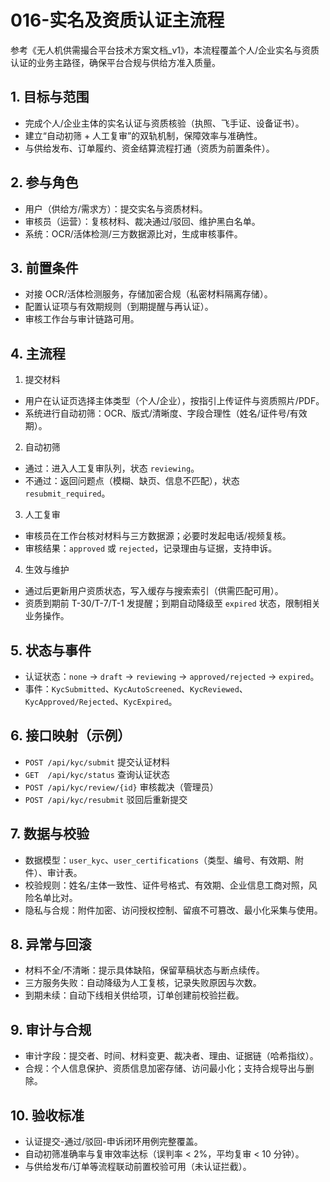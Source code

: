 # 016-实名及资质认证主流程

参考《无人机供需撮合平台技术方案文档_v1》，本流程覆盖个人/企业实名与资质认证的业务主路径，确保平台合规与供给方准入质量。

## 1. 目标与范围
- 完成个人/企业主体的实名认证与资质核验（执照、飞手证、设备证书）。
- 建立“自动初筛 + 人工复审”的双轨机制，保障效率与准确性。
- 与供给发布、订单履约、资金结算流程打通（资质为前置条件）。

## 2. 参与角色
- 用户（供给方/需求方）：提交实名与资质材料。
- 审核员（运营）：复核材料、裁决通过/驳回、维护黑白名单。
- 系统：OCR/活体检测/三方数据源比对，生成审核事件。

## 3. 前置条件
- 对接 OCR/活体检测服务，存储加密合规（私密材料隔离存储）。
- 配置认证项与有效期规则（到期提醒与再认证）。
- 审核工作台与审计链路可用。

## 4. 主流程
1) 提交材料
- 用户在认证页选择主体类型（个人/企业），按指引上传证件与资质照片/PDF。
- 系统进行自动初筛：OCR、版式/清晰度、字段合理性（姓名/证件号/有效期）。

2) 自动初筛
- 通过：进入人工复审队列，状态 `reviewing`。
- 不通过：返回问题点（模糊、缺页、信息不匹配），状态 `resubmit_required`。

3) 人工复审
- 审核员在工作台核对材料与三方数据源；必要时发起电话/视频复核。
- 审核结果：`approved` 或 `rejected`，记录理由与证据，支持申诉。

4) 生效与维护
- 通过后更新用户资质状态，写入缓存与搜索索引（供需匹配可用）。
- 资质到期前 T-30/T-7/T-1 发提醒；到期自动降级至 `expired` 状态，限制相关业务操作。

## 5. 状态与事件
- 认证状态：`none` → `draft` → `reviewing` → `approved/rejected` → `expired`。
- 事件：`KycSubmitted`、`KycAutoScreened`、`KycReviewed`、`KycApproved/Rejected`、`KycExpired`。

## 6. 接口映射（示例）
- `POST /api/kyc/submit` 提交认证材料
- `GET  /api/kyc/status` 查询认证状态
- `POST /api/kyc/review/{id}` 审核裁决（管理员）
- `POST /api/kyc/resubmit` 驳回后重新提交

## 7. 数据与校验
- 数据模型：`user_kyc`、`user_certifications`（类型、编号、有效期、附件）、审计表。
- 校验规则：姓名/主体一致性、证件号格式、有效期、企业信息工商对照，风险名单比对。
- 隐私与合规：附件加密、访问授权控制、留痕不可篡改、最小化采集与使用。

## 8. 异常与回滚
- 材料不全/不清晰：提示具体缺陷，保留草稿状态与断点续传。
- 三方服务失败：自动降级为人工复核，记录失败原因与次数。
- 到期未续：自动下线相关供给项，订单创建前校验拦截。

## 9. 审计与合规
- 审计字段：提交者、时间、材料变更、裁决者、理由、证据链（哈希指纹）。
- 合规：个人信息保护、资质信息加密存储、访问最小化；支持合规导出与删除。

## 10. 验收标准
- 认证提交-通过/驳回-申诉闭环用例完整覆盖。
- 自动初筛准确率与复审效率达标（误判率 < 2%，平均复审 < 10 分钟）。
- 与供给发布/订单等流程联动前置校验可用（未认证拦截）。